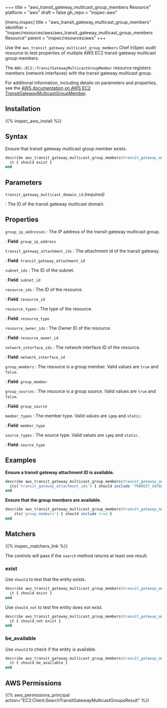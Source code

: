 +++
title = "aws_transit_gateway_multicast_group_members Resource"
platform = "aws"
draft = false
gh_repo = "inspec-aws"

[menu.inspec]
title = "aws_transit_gateway_multicast_group_members"
identifier = "inspec/resources/aws/aws_transit_gateway_multicast_group_members Resource"
parent = "inspec/resources/aws"
+++

Use the `aws_transit_gateway_multicast_group_members` Chef InSpec audit resource to test properties of multiple AWS EC2 transit gateway multicast group members.

The `AWS::EC2::TransitGatewayMulticastGroupMember` resource registers members (network interfaces) with the transit gateway multicast group.

For additional information, including details on parameters and properties, see the [AWS documentation on AWS EC2 TransitGatewayMulticastGroupMember](https://docs.aws.amazon.com/AWSCloudFormation/latest/UserGuide/aws-resource-ec2-transitgatewaymulticastgroupmember.html).

## Installation

{{% inspec_aws_install %}}

## Syntax

Ensure that transit gateway multicast group member exists.

```ruby
describe aws_transit_gateway_multicast_group_members(transit_gateway_multicast_domain_id: "TRANSIT_GATEWAY_MULTICAST_DOMAIN_ID") do
  it { should exist }
end
```

## Parameters

`transit_gateway_multicast_domain_id` _(required)_

: The ID of the transit gateway multicast domain.

## Properties

`group_ip_addresses`
: The IP address of the transit gateway multicast group.

: **Field**: `group_ip_address`

`transit_gateway_attachment_ids`
: The attachment id of the transit gateway.

: **Field**: `transit_gateway_attachment_id`

`subnet_ids`
: The ID of the subnet.

: **Field**: `subnet_id`

`resource_ids`
: The ID of the resource.

: **Field**: `resource_id`

`resource_types`
: The type of the resource.

: **Field**: `resource_type`

`resource_owner_ids`
: The Owner ID of the resource.

: **Field**: `resource_owner_id`

`network_interface_ids`
: The network interface ID of the resource.

: **Field**: `network_interface_id`

`group_members`
: The resource is a group member. Valid values are `true` and `false`.

: **Field**: `group_member`

`group_sources`
: The resource is a group source. Valid values are `true` and `false`.

: **Field**: `group_source`

`member_types`
: The member type. Valid values are `igmp` and `static`.

: **Field**: `member_type`

`source_types`
: The source type. Valid values are `igmp` and `static`.

: **Field**: `source_type`

## Examples

**Ensure a transit gateway attachment ID is available.**

```ruby
describe aws_transit_gateway_multicast_group_members(transit_gateway_multicast_domain_id: "TRANSIT_GATEWAY_MULTICAST_DOMAIN_ID") do
  its('transit_gateway_attachment_ids') { should include 'TRANSIT_GATEWAY_ATTACHMENT_ID' }
end
```

**Ensure that the group members are available.**

```ruby
describe aws_transit_gateway_multicast_group_members(transit_gateway_multicast_domain_id: "TRANSIT_GATEWAY_MULTICAST_DOMAIN_ID") do
    its('group_members') { should include true }
end
```

## Matchers

{{% inspec_matchers_link %}}

The controls will pass if the `search` method returns at least one result.

### exist

Use `should` to test that the entity exists.

```ruby
describe aws_transit_gateway_multicast_group_members(transit_gateway_multicast_domain_id: "TRANSIT_GATEWAY_MULTICAST_DOMAIN_ID") do
  it { should exist }
end
```

Use `should_not` to test the entity does not exist.

```ruby
describe aws_transit_gateway_multicast_group_members(transit_gateway_multicast_domain_id: "TRANSIT_GATEWAY_MULTICAST_DOMAIN_ID") do
  it { should_not exist }
end
```

### be_available

Use `should` to check if the entity is available.

```ruby
describe aws_transit_gateway_multicast_group_members(transit_gateway_multicast_domain_id: "TRANSIT_GATEWAY_MULTICAST_DOMAIN_ID") do
  it { should be_available }
end
```

## AWS Permissions

{{% aws_permissions_principal action="EC2:Client:SearchTransitGatewayMulticastGroupsResult" %}}
